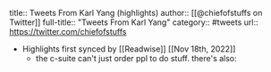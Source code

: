 title:: Tweets From Karl Yang (highlights)
author:: [[@chiefofstuffs on Twitter]]
full-title:: "Tweets From Karl Yang"
category:: #tweets
url:: https://twitter.com/chiefofstuffs

- Highlights first synced by [[Readwise]] [[Nov 18th, 2022]]
	- the c-suite can't just order ppl to do stuff. there's also: